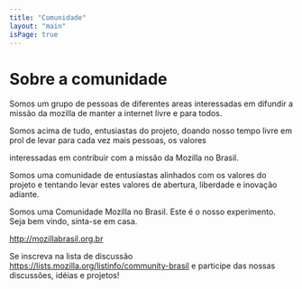 ```yaml
---
title: "Comunidade"
layout: "main"
isPage: true
---
```


# Sobre a comunidade

Somos um grupo de pessoas de diferentes areas interessadas em difundir a missão da mozilla de manter a internet livre e para todos. 

Somos acima de tudo, entusiastas do projeto, doando nosso tempo livre em prol de levar para cada vez mais pessoas, os valores  

interessadas em contribuir com a missão da Mozilla no Brasil.

Somos uma comunidade de entusiastas  alinhados com os valores do projeto e tentando levar estes valores de abertura, liberdade e inovação adiante.

Somos uma Comunidade Mozilla no Brasil. Este é o nosso experimento. Seja bem vindo, sinta-se em casa.

http://mozillabrasil.org.br

Se inscreva na lista de discussão https://lists.mozilla.org/listinfo/community-brasil e participe das nossas discussões, idéias e projetos!